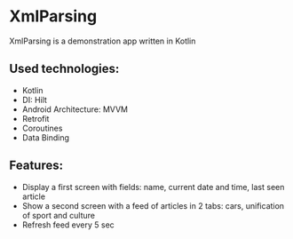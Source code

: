 # XmlParsing

XmlParsing is a demonstration app written in Kotlin

## Used technologies:

- Kotlin
- DI: Hilt
- Android Architecture: MVVM
- Retrofit
- Coroutines
- Data Binding

## Features:

- Display a first screen with fields: name, current date and time, last seen article
- Show a second screen with a feed of articles in 2 tabs: cars, unification of sport and culture
- Refresh feed every 5 sec
